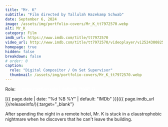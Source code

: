 ```yaml
---
title: "Mr. K"
subtitle: "Film directed by Tallulah Hazekamp Schwab"
date: September 6, 2024
image: /assets/img/portfolio-covers/Mr_K_tt7972570.webp
alt: Mr_K
category: Film
imdb_url: https://www.imdb.com/title/tt7972570
video_url: http://www.imdb.com/title/tt7972570/videoplayer/vi2524300825
homepage: true
hidden: false
breakdown: false
# order: 0
caption:
  role: "Digital Compositor / On Set Supervisor"
  thumbnail: /assets/img/portfolio-covers/Mr_K_tt7972570.webp
---
```

Role: <span style="color:white">{{ page.caption.role | default: "N/A" }}</span>

[{{ page.date | date: "%d %B %Y" | default: "IMDb" }}]({{ page.imdb_url }}/releaseinfo/){:target="_blank"}

After spending the night in a remote hotel, Mr. K is stuck in a claustrophobic nightmare when he discovers that he can't leave the building.

